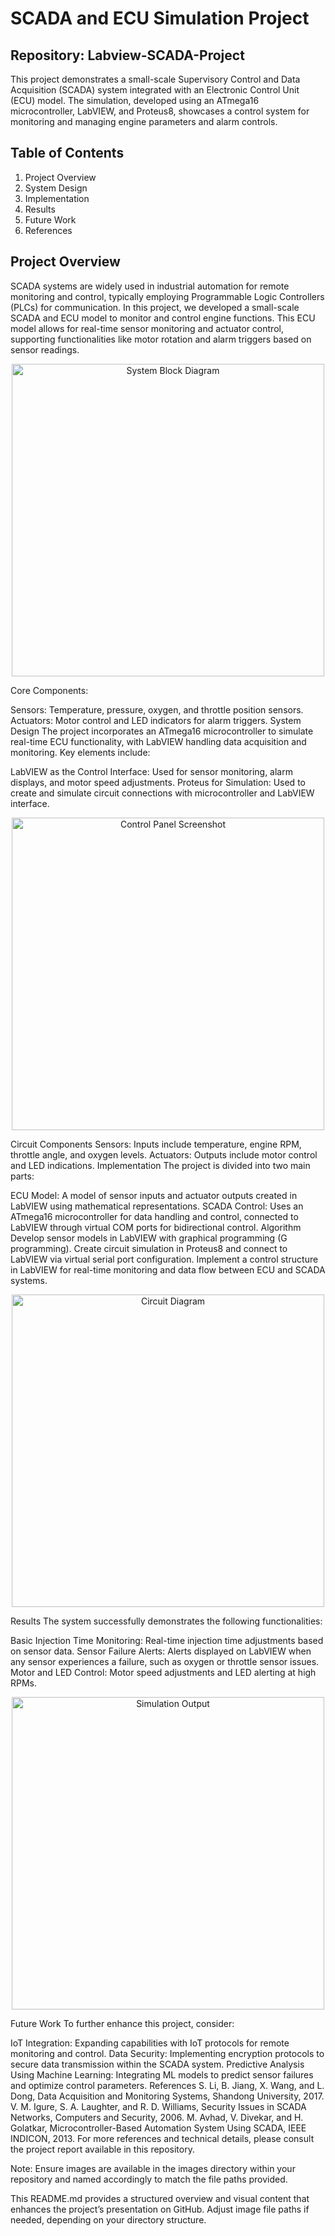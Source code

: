 # SCADA and ECU Simulation Project
## Repository: Labview-SCADA-Project

This project demonstrates a small-scale Supervisory Control and Data Acquisition (SCADA) system integrated with an Electronic Control Unit (ECU) model. The simulation, developed using an ATmega16 microcontroller, LabVIEW, and Proteus8, showcases a control system for monitoring and managing engine parameters and alarm controls.

## Table of Contents
1. Project Overview
2. System Design
3. Implementation
4. Results
5. Future Work
6. References

## Project Overview
SCADA systems are widely used in industrial automation for remote monitoring and control, typically employing Programmable Logic Controllers (PLCs) for communication. In this project, we developed a small-scale SCADA and ECU model to monitor and control engine functions. This ECU model allows for real-time sensor monitoring and actuator control, supporting functionalities like motor rotation and alarm triggers based on sensor readings.

<p align="center"> <img src="images/system_block_diagram.png" alt="System Block Diagram" width="500"> </p>
Core Components:

Sensors: Temperature, pressure, oxygen, and throttle position sensors.
Actuators: Motor control and LED indicators for alarm triggers.
System Design
The project incorporates an ATmega16 microcontroller to simulate real-time ECU functionality, with LabVIEW handling data acquisition and monitoring. Key elements include:

LabVIEW as the Control Interface: Used for sensor monitoring, alarm displays, and motor speed adjustments.
Proteus for Simulation: Used to create and simulate circuit connections with microcontroller and LabVIEW interface.
<p align="center"> <img src="images/control_panel.png" alt="Control Panel Screenshot" width="500"> </p>
Circuit Components
Sensors: Inputs include temperature, engine RPM, throttle angle, and oxygen levels.
Actuators: Outputs include motor control and LED indications.
Implementation
The project is divided into two main parts:

ECU Model: A model of sensor inputs and actuator outputs created in LabVIEW using mathematical representations.
SCADA Control: Uses an ATmega16 microcontroller for data handling and control, connected to LabVIEW through virtual COM ports for bidirectional control.
Algorithm
Develop sensor models in LabVIEW with graphical programming (G programming).
Create circuit simulation in Proteus8 and connect to LabVIEW via virtual serial port configuration.
Implement a control structure in LabVIEW for real-time monitoring and data flow between ECU and SCADA systems.
<p align="center"> <img src="images/circuit_diagram.png" alt="Circuit Diagram" width="500"> </p>
Results
The system successfully demonstrates the following functionalities:

Basic Injection Time Monitoring: Real-time injection time adjustments based on sensor data.
Sensor Failure Alerts: Alerts displayed on LabVIEW when any sensor experiences a failure, such as oxygen or throttle sensor issues.
Motor and LED Control: Motor speed adjustments and LED alerting at high RPMs.
<p align="center"> <img src="images/simulation_output.png" alt="Simulation Output" width="500"> </p>
Future Work
To further enhance this project, consider:

IoT Integration: Expanding capabilities with IoT protocols for remote monitoring and control.
Data Security: Implementing encryption protocols to secure data transmission within the SCADA system.
Predictive Analysis Using Machine Learning: Integrating ML models to predict sensor failures and optimize control parameters.
References
S. Li, B. Jiang, X. Wang, and L. Dong, Data Acquisition and Monitoring Systems, Shandong University, 2017.
V. M. Igure, S. A. Laughter, and R. D. Williams, Security Issues in SCADA Networks, Computers and Security, 2006.
M. Avhad, V. Divekar, and H. Golatkar, Microcontroller-Based Automation System Using SCADA, IEEE INDICON, 2013.
For more references and technical details, please consult the project report available in this repository.

Note: Ensure images are available in the images directory within your repository and named accordingly to match the file paths provided.

This README.md provides a structured overview and visual content that enhances the project’s presentation on GitHub. Adjust image file paths if needed, depending on your directory structure.
